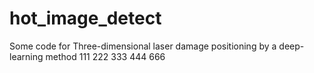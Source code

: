 # hot_image_detect
Some code for Three-dimensional laser damage positioning by a deep-learning method
111
222
333
444
666
